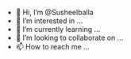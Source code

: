 - 👋 Hi, I’m @Susheelballa
- 👀 I’m interested in ...
- 🌱 I’m currently learning ...
- 💞️ I’m looking to collaborate on ...
- 📫 How to reach me ...

<!---
Susheelballa/Susheelballa is a ✨ special ✨ repository because its `README.md` (this file) appears on your GitHub profile.
You can click the Preview link to take a look at your changes.
--->
